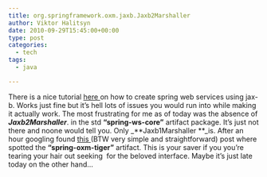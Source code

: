 ```yaml
---
title: org.springframework.oxm.jaxb.Jaxb2Marshaller
author: Viktor Halitsyn
date: 2010-09-29T15:45:00+00:00
type: post
categories:
  - tech
tags:
  - java

---
```

There is a nice tutorial [here ][1]on how to create spring web services using jax-b. Works just fine but it&#8217;s hell lots of issues you would run into while making it actually work. The most frustrating for me as of today was the absence of _**Jaxb2Marshaller**_. in the std **&#8220;spring-ws-core&#8221;** artifact package. It&#8217;s just not there and noone would tell you. Only _**Jaxb1Marshaller **_is. After an hour googling found [this ][2](BTW very simple and straightforward) post where spotted the **&#8220;spring-oxm-tiger&#8221;** artifact. This is your saver if you you&#8217;re tearing your hair out seeking&nbsp; for the beloved interface. Maybe it&#8217;s just late today on the other hand&#8230;

 [1]: http://static.springsource.org/spring-ws/sites/2.0/reference/html/server.html#server-automatic-wsdl-exposure
 [2]: http://www.codemonkeyramblings.com/2009/11/a-basic-straight-forward-tutorial-on-spring-web-services/